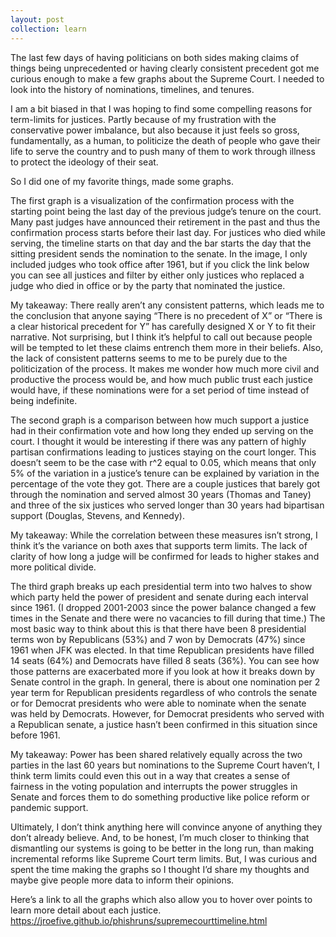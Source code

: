 ```yaml
---
layout: post
collection: learn
---
```


The last few days of having politicians on both sides making claims of things being unprecedented or having clearly consistent precedent got me curious enough to make a few graphs about the Supreme Court.  I needed to look into the history of nominations, timelines, and tenures.  

I am a bit biased in that I was hoping to find some compelling reasons for term-limits for justices.  Partly because of my frustration with the conservative power imbalance, but also because it just feels so gross, fundamentally, as a human, to politicize the death of people who gave their life to serve the country and to push many of them to work through illness to protect the ideology of their seat.  

So I did one of my favorite things, made some graphs. 

The first graph is a visualization of the confirmation process with the starting point being the last day of the previous judge’s tenure on the court.  Many past judges have announced their retirement in the past and thus the confirmation process starts before their last day.  For justices who died while serving, the timeline starts on that day and the bar starts the day that the sitting president sends the nomination to the senate.  In the image, I only included judges who took office after 1961, but if you click the link below you can see all justices and filter by either only justices who replaced a judge who died in office or by the party that nominated the justice.  

My takeaway: There really aren’t any consistent patterns, which leads me to the conclusion that anyone saying “There is no precedent of X” or “There is a clear historical precedent for Y” has carefully designed X or Y to fit their narrative.  Not surprising, but I think it’s helpful to call out because people will be tempted to let these claims entrench them more in their beliefs.  Also, the lack of consistent patterns seems to me to be purely due to the politicization of the process.  It makes me wonder how much more civil and productive the process would be, and how much public trust each justice would have, if these nominations were for a set period of time instead of being indefinite.

The second graph is a comparison between how much support a justice had in their confirmation vote and how long they ended up serving on the court.  I thought it would be interesting if there was any pattern of highly partisan confirmations leading to justices staying on the court longer.  This doesn’t seem to be the case with r^2 equal to 0.05, which means that only 5% of the variation in a justice’s tenure can be explained by variation in the percentage of the vote they got.  There are a couple justices that barely got through the nomination and served almost 30 years (Thomas and Taney) and three of the six justices who served longer than 30 years had bipartisan support (Douglas, Stevens, and Kennedy).  

My takeaway:  While the correlation between these measures isn’t strong, I think it’s the variance on both axes that supports term limits.  The lack of clarity of how long a judge will be confirmed for leads to higher stakes and more political divide.

The third graph breaks up each presidential term into two halves to show which party held the power of president and senate during each interval since 1961.  (I dropped 2001-2003 since the power balance changed a few times in the Senate and there were no vacancies to fill during that time.)  The most basic way to think about this is that there have been 8 presidential terms won by Republicans (53%) and 7 won by Democrats (47%) since 1961 when JFK was elected.  In that time Republican presidents have filled 14 seats (64%) and Democrats have filled 8 seats (36%).  You can see how those patterns are exacerbated more if you look at how it breaks down by Senate control in the graph.  In general, there is about one nomination per 2 year term for Republican presidents regardless of who controls the senate or for Democrat presidents who were able to nominate when the senate was held by Democrats.  However, for Democrat presidents who served with a Republican senate, a justice hasn’t been confirmed in this situation since before 1961.

My takeaway: Power has been shared relatively equally across the two parties in the last 60 years but nominations to the Supreme Court haven’t, I think term limits could even this out in a way that creates a sense of fairness in the voting population and interrupts the power struggles in Senate and forces them to do something productive like police reform or pandemic support.

Ultimately, I don’t think anything here will convince anyone of anything they don’t already believe.  And, to be honest, I’m much closer to thinking that dismantling our systems is going to be better in the long run, than making incremental reforms like Supreme Court term limits.  But, I was curious and spent the time making the graphs so I thought I’d share my thoughts and maybe give people more data to inform their opinions.  

Here’s a link to all the graphs which also allow you to hover over points to learn more detail about each justice.  
https://jroefive.github.io/phishruns/supremecourttimeline.html
